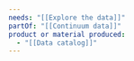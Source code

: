 ```yaml
---
needs: "[[Explore the data]]"
partOf: "[[Continuum data]]"
product or material produced:
  - "[[Data catalog]]"
---
```

